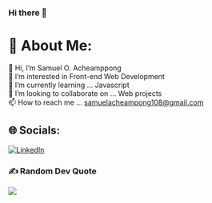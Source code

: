 ### Hi there 👋
# 💫 About Me:
👋 Hi, I’m Samuel O. Acheamppong <br>👀 I’m interested in  Front-end Web Development<br>🌱 I’m currently learning ... Javascript<br>💞️ I’m looking to collaborate on ... Web projects<br>📫 How to reach me ... samuelacheampong108@gmail.com


## 🌐 Socials:
[![LinkedIn](https://img.shields.io/badge/LinkedIn-%230077B5.svg?logo=linkedin&logoColor=white)](https://linkedin.com/in/yawsamcode) 

### ✍️ Random Dev Quote
![](https://quotes-github-readme.vercel.app/api?type=horizontal&theme=radical)
